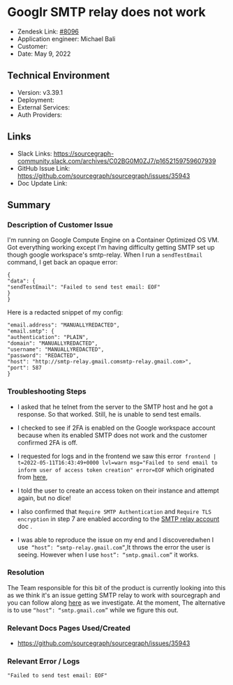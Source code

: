 
# Googlr SMTP relay does not work <!-- Ticket Title  Hint: include keywords to make it searchable -->

- Zendesk Link: [#8096](https://sourcegraph.zendesk.com/agent/tickets/8096)
- Application engineer: Michael Bali
- Customer: <!-- Redact if this contains personally identifying information -->
- Date: May 9, 2022

<!-- Data populated from integration, speak to Ben Gordon or Michael Bali if not working -->
<!-- During Internal team trial, fill missing data manually (we are waiting for all data to sync) -->

## Technical Environment
- Version: ​v3.39.1
- Deployment:
- External Services:
- Auth Providers:


## Links
<!-- Data for application engineer manual entry -->
- Slack Links: https://sourcegraph-community.slack.com/archives/C02BG0M0ZJ7/p1652159759607939
- GitHub Issue Link: https://github.com/sourcegraph/sourcegraph/issues/35943
- Doc Update Link:

## Summary
### Description of Customer Issue
I'm running on Google Compute Engine on a Container Optimized OS VM. Got everything working except I'm having difficulty getting SMTP set up though google workspace's smtp-relay. When I run a `sendTestEmail` command, I get back an opaque error:
```
{
"data": {
"sendTestEmail": "Failed to send test email: EOF"
}
}

```

Here is a redacted snippet of my config:
```
"email.address": "MANUALLYREDACTED",
"email.smtp": {
"authentication": "PLAIN",
"domain": "MANUALLYREDACTED",
"username": "MANUALLYREDACTED",
"password": "REDACTED",
"host": "http://smtp-relay.gmail.comsmtp-relay.gmail.com>",
"port": 587
}

```


### Troubleshooting Steps
- I asked that he telnet from the server to the SMTP host and he got a response. So that worked. Still, he is unable to send test emails.
- I checked to see if 2FA is enabled on the Google workspace account because when its enabled SMTP does not work and the customer confirmed 2FA is off.

- I requested for logs and in the frontend we saw this error  `frontend | t=2022-05-11T16:43:49+0000 lvl=warn msg="Failed to send email to inform user of access token creation" error=EOF` which originated from [here](https://sourcegraph.com/github.com/sourcegraph/sourcegraph/-/blob/cmd/frontend/graphqlbackend/access_tokens.go?L92:15),

- I told the user to create an access token on their instance and attempt again, but no dice!

- I also confirmed that `Require SMTP Authentication` and `Require TLS encryption` in step 7 are enabled according to the [SMTP relay account](https://support.google.com/a/answer/2956491) doc .

- I was able to reproduce the issue on my end and I discoveredwhen I use  `“host”: “smtp-relay.gmail.com”`,It throws the error the user is seeing. However when I use `host”: “smtp.gmail.com”` it works.

### Resolution
The Team responsible for this bit of the product is currently looking into this as we think it's an issue getting SMTP relay to work with sourcegraph and you can follow along [here](https://github.com/sourcegraph/sourcegraph/issues/35943) as we investigate.
At the moment, The alternative is to use `“host”: “smtp.gmail.com”` while we figure this out.

### Relevant Docs Pages Used/Created
- https://github.com/sourcegraph/sourcegraph/issues/35943
### Relevant Error / Logs
<!-- Please redact keys, tokens, and personal identifying information -->
`"Failed to send test email: EOF"`


<!-- Once complete, upload a copy to https://github.com/sourcegraph/support-tools-internal/tree/main/resolved-tickets as a .md file -->
<!-- Name the file 8096.md -->
